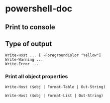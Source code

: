 # powershell-doc

## Print to console

## Type of output

```
Write-Host ... [ -ForegroundColor "Yellow"]
Write-Warning ...
Write-Error ... 
```

### Print all object properties

```
Write-Host ($obj | Format-Table | Out-String)
```

```
Write-Host ($obj | Format-List | Out-String)
```




